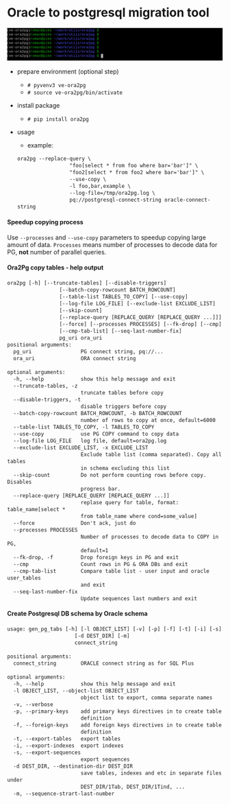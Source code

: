 # Oracle to postgresql migration tool
![usage demo](https://raw.githubusercontent.com/romkoval/images/master/ora2pg.gif)
 * prepare environment (optional step)
    * `# pyvenv3 ve-ora2pg`
    * `# source ve-ora2pg/bin/activate`

 * install package
    * `# pip install ora2pg`

 * usage   
    - example:
    ```
    ora2pg --replace-query \
                     "foo[select * from foo where bar='bar']" \
                     "foo2[select * from foo2 where bar='bar']" \
                     --use-copy \
                     -l foo,bar,example \
                     --log-file=/tmp/ora2pg.log \
                     pq://postgresql-connect-string oracle-connect-string
     ```
#### Speedup copying process
   Use `--processes` and `--use-copy` parameters to speedup copying large amount of data. `Processes` means number of processes to decode data for PG, **not** number of parallel queries.

#### Ora2Pg copy tables - help output
```
ora2pg [-h] [--truncate-tables] [--disable-triggers]
                 [--batch-copy-rowcount BATCH_ROWCOUNT]
                 [--table-list TABLES_TO_COPY] [--use-copy]
                 [--log-file LOG_FILE] [--exclude-list EXCLUDE_LIST]
                 [--skip-count]
                 [--replace-query [REPLACE_QUERY [REPLACE_QUERY ...]]]
                 [--force] [--processes PROCESSES] [--fk-drop] [--cmp]
                 [--cmp-tab-list] [--seq-last-number-fix]
                 pg_uri ora_uri
positional arguments:
  pg_uri                PG connect string, pq://...
  ora_uri               ORA connect string

optional arguments:
  -h, --help            show this help message and exit
  --truncate-tables, -z
                        truncate tables before copy
  --disable-triggers, -t
                        disable triggers before copy
  --batch-copy-rowcount BATCH_ROWCOUNT, -b BATCH_ROWCOUNT
                        number of rows to copy at once, default=6000
  --table-list TABLES_TO_COPY, -l TABLES_TO_COPY
  --use-copy            use PG COPY command to copy data
  --log-file LOG_FILE   log file, default=ora2pg.log
  --exclude-list EXCLUDE_LIST, -x EXCLUDE_LIST
                        Exclude table list (comma separated). Copy all tables
                        in schema excluding this list
  --skip-count          Do not perform counting rows before copy. Disables
                        progress bar.
  --replace-query [REPLACE_QUERY [REPLACE_QUERY ...]]
                        replase query for table, format: table_name[select *
                        from table_name where cond=some_value]
  --force               Don't ack, just do
  --processes PROCESSES
                        Number of processes to decode data to COPY in PG,
                        default=1
  --fk-drop, -f         Drop foreign keys in PG and exit
  --cmp                 Count rows in PG & ORA DBs and exit
  --cmp-tab-list        Compare table list - user input and oracle user_tables
                        and exit
  --seq-last-number-fix
                        Update sequences last numbers and exit
```


#### Create Postgresql DB schema by Oracle schema
```
usage: gen_pg_tabs [-h] [-l OBJECT_LIST] [-v] [-p] [-f] [-t] [-i] [-s]
                      [-d DEST_DIR] [-m]
                      connect_string

positional arguments:
  connect_string        ORACLE connect string as for SQL Plus

optional arguments:
  -h, --help            show this help message and exit
  -l OBJECT_LIST, --object-list OBJECT_LIST
                        object list to export, comma separate names
  -v, --verbose
  -p, --primary-keys    add primary keys directives in to create table
                        definition
  -f, --foreign-keys    add foreign keys directives in to create table
                        definition
  -t, --export-tables   export tables
  -i, --export-indexes  export indexes
  -s, --export-sequences
                        export sequences
  -d DEST_DIR, --destination-dir DEST_DIR
                        save tables, indexes and etc in separate files under
                        DEST_DIR/1Tab, DEST_DIR/1Tind, ...
  -m, --sequence-strart-last-number

```
